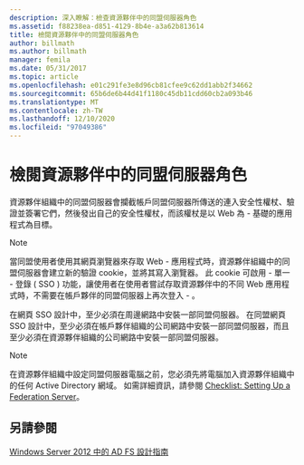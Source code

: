 ```yaml
---
description: 深入瞭解：檢查資源夥伴中的同盟伺服器角色
ms.assetid: f88238ea-d851-4129-8b4e-a3a62b813614
title: 檢閱資源夥伴中的同盟伺服器角色
author: billmath
ms.author: billmath
manager: femila
ms.date: 05/31/2017
ms.topic: article
ms.openlocfilehash: e01c291fe3e8d96cb81cfee9c62dd1abb2f34662
ms.sourcegitcommit: 65b6de6b44d41f1180c45db11cdd60cb2a093b46
ms.translationtype: MT
ms.contentlocale: zh-TW
ms.lasthandoff: 12/10/2020
ms.locfileid: "97049386"
---
```

# <a name="review-the-role-of-the-federation-server-in-the-resource-partner"></a>檢閱資源夥伴中的同盟伺服器角色

資源夥伴組織中的同盟伺服器會攔截帳戶同盟伺服器所傳送的連入安全性權杖、驗證並簽署它們，然後發出自己的安全性權杖，而該權杖是以 Web 為 \- 基礎的應用程式為目標。

> [!NOTE]
> 當同盟使用者使用其網頁瀏覽器來存取 Web \- 應用程式時，資源夥伴組織中的同盟伺服器會建立新的驗證 cookie，並將其寫入瀏覽器。 此 cookie 可啟用 \- 單一 \- 登錄 \( SSO \) 功能，讓使用者在使用者嘗試存取資源夥伴中的不同 Web 應用程式時，不需要在帳戶夥伴的同盟伺服器上再次登入 \- 。

在網頁 SSO 設計中，至少必須在周邊網路中安裝一部同盟伺服器。 在同盟網頁 SSO 設計中，至少必須在帳戶夥伴組織的公司網路中安裝一部同盟伺服器，而且至少必須在資源夥伴組織的公司網路中安裝一部同盟伺服器。

> [!NOTE]
> 在資源夥伴組織中設定同盟伺服器電腦之前，您必須先將電腦加入資源夥伴組織中的任何 Active Directory 網域。 如需詳細資訊，請參閱 [Checklist: Setting Up a Federation Server](../../ad-fs/deployment/Checklist--Setting-Up-a-Federation-Server.md)。

## <a name="see-also"></a>另請參閱
[Windows Server 2012 中的 AD FS 設計指南](AD-FS-Design-Guide-in-Windows-Server-2012.md)

